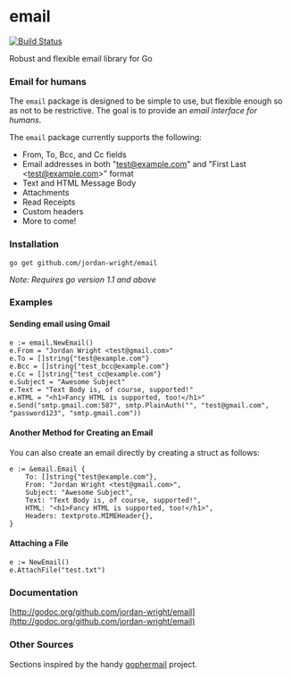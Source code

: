 email
=====

[![Build Status](https://travis-ci.org/jordan-wright/email.png?branch=master)](https://travis-ci.org/jordan-wright/email)

Robust and flexible email library for Go

### Email for humans
The ```email``` package is designed to be simple to use, but flexible enough so as not to be restrictive. The goal is to provide an *email interface for humans*.

The ```email``` package currently supports the following:
*  From, To, Bcc, and Cc fields
*  Email addresses in both "test@example.com" and "First Last &lt;test@example.com&gt;" format
*  Text and HTML Message Body
*  Attachments
*  Read Receipts
*  Custom headers
*  More to come!

### Installation
```go get github.com/jordan-wright/email```

*Note: Requires go version 1.1 and above*

### Examples
#### Sending email using Gmail
```
e := email.NewEmail()
e.From = "Jordan Wright <test@gmail.com>"
e.To = []string{"test@example.com"}
e.Bcc = []string{"test_bcc@example.com"}
e.Cc = []string{"test_cc@example.com"}
e.Subject = "Awesome Subject"
e.Text = "Text Body is, of course, supported!"
e.HTML = "<h1>Fancy HTML is supported, too!</h1>"
e.Send("smtp.gmail.com:587", smtp.PlainAuth("", "test@gmail.com", "password123", "smtp.gmail.com"))
```

#### Another Method for Creating an Email
You can also create an email directly by creating a struct as follows:
```
e := &email.Email {
	To: []string{"test@example.com"},
	From: "Jordan Wright <test@gmail.com>",
	Subject: "Awesome Subject",
	Text: "Text Body is, of course, supported!",
	HTML: "<h1>Fancy HTML is supported, too!</h1>",
	Headers: textproto.MIMEHeader{},
}
```

#### Attaching a File
```
e := NewEmail()
e.AttachFile("test.txt")
```

### Documentation
[http://godoc.org/github.com/jordan-wright/email](http://godoc.org/github.com/jordan-wright/email)

### Other Sources
Sections inspired by the handy [gophermail](https://github.com/jpoehls/gophermail) project.